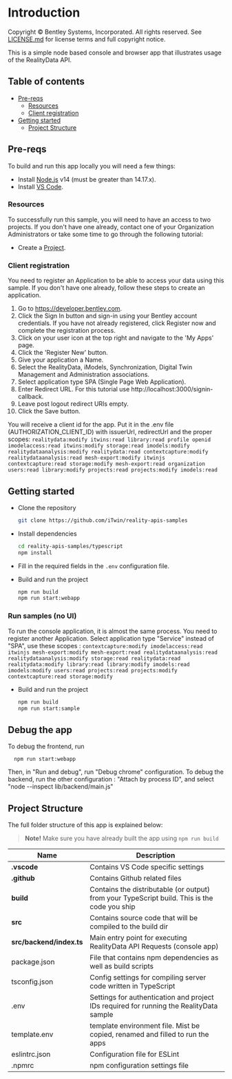 # Introduction

Copyright © Bentley Systems, Incorporated. All rights reserved. See 
[LICENSE.md](./LICENSE.md) for license terms and full copyright notice.

This is a simple node based console and browser app that illustrates usage of the RealityData API.

## Table of contents

- [Pre-reqs](#pre-reqs)
  - [Resources](#resources)
  - [Client registration](#client-registration)
- [Getting started](#getting-started)
  - [Project Structure](#project-structure)

## Pre-reqs

To build and run this app locally you will need a few things:

- Install [Node.js](https://nodejs.org/en/) v14 (must be greater than 14.17.x).
- Install [VS Code](https://code.visualstudio.com/).

### Resources

To successfully run this sample, you will need to have an access to two projects. If you don't
have one already, contact one of your Organization Administrators or take some time to go through the following tutorial:

- Create a [Project](https://developer.bentley.com/tutorials/create-and-query-projects-guide).

### Client registration

You need to register an Application to be able to access your data using this sample.
If you don't have one already, follow these steps to create an application.

1.  Go to https://developer.bentley.com.
2.  Click the Sign In button and sign-in using your Bentley account credentials.
    If you have not already registered, click Register now and complete the registration process.
3.  Click on your user icon at the top right and navigate to the 'My Apps' page.
4.  Click the 'Register New' button.
5.  Give your application a Name.
6.  Select the RealityData, iModels, Synchronization, Digital Twin Management and Administration associations.
7.  Select application type SPA (Single Page Web Application).
8.  Enter Redirect URL.
    For this tutorial use http://localhost:3000/signin-callback.
9.  Leave post logout redirect URIs empty.
10. Click the Save button.

You will receive a client id for the app. Put it in the .env file (AUTHORIZATION_CLIENT_ID)
with issuerUrl, redirectUrl and the proper scopes: `realitydata:modify itwins:read library:read profile openid imodelaccess:read itwins:modify storage:read imodels:modify realitydataanalysis:modify realitydata:read contextcapture:modify realitydataanalysis:read mesh-export:modify itwinjs contextcapture:read storage:modify mesh-export:read organization users:read library:modify projects:read projects:modify imodels:read`

## Getting started

- Clone the repository

  ```sh
  git clone https://github.com/iTwin/reality-apis-samples
  ```

- Install dependencies

  ```sh
  cd reality-apis-samples/typescript
  npm install
  ```

- Fill in the required fields in the `.env` configuration file.

- Build and run the project

  ```sh
  npm run build
  npm run start:webapp
  ```

### Run samples (no UI)

To run the console application, it is almost the same process.
You need to register another Application. Select application type "Service" instead of "SPA", use these scopes : `contextcapture:modify imodelaccess:read itwinjs mesh-export:modify mesh-export:read realitydataanalysis:read realitydataanalysis:modify storage:read realitydata:read realitydata:modify library:read library:modify imodels:read imodels:modify users:read projects:read projects:modify contextcapture:read storage:modify` 

- Build and run the project

  ```sh
  npm run build
  npm run start:sample
  ```

## Debug the app

To debug the frontend, run
```
  npm run start:webapp
```
Then, in "Run and debug", run "Debug chrome" configuration.
To debug the backend, run the other configuration : "Attach by process ID", and select "node --inspect lib/backend/main.js"

## Project Structure

The full folder structure of this app is explained below:

> **Note!** Make sure you have already built the app using `npm run build`

| Name                     | Description                                                                                  |
| ------------------------ | ---------------------------------------------------------------------------------------------|
| **.vscode**              | Contains VS Code specific settings                                                           |
| **.github**              | Contains Github related files                                                                |
| **build**                | Contains the distributable (or output) from your TypeScript build. This is the code you ship |
| **src**                  | Contains source code that will be compiled to the build dir                                  |
| **src/backend/index.ts** | Main entry point for executing RealityData API Requests (console app)                        |
| package.json             | File that contains npm dependencies as well as build scripts                                 |
| tsconfig.json            | Config settings for compiling server code written in TypeScript                              |
| .env                     | Settings for authentication and project IDs required for running the RealityData sample      |
| template.env             | template environment file. Mist be copied, renamed and filled to run the apps                |
| eslintrc.json            | Configuration file for ESLint                                                                |
| .npmrc                   | npm configuration settings file                                                              |